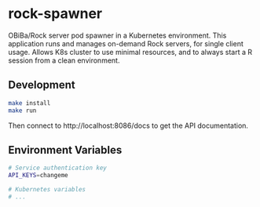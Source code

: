 # rock-spawner

OBiBa/Rock server pod spawner in a Kubernetes environment. This application runs and manages on-demand Rock servers, for single client usage. Allows K8s cluster to use minimal resources, and to always start a R session from a clean environment.

## Development

```sh
make install
make run
```

Then connect to http://localhost:8086/docs to get the API documentation.

## Environment Variables

```sh
# Service authentication key
API_KEYS=changeme

# Kubernetes variables
# ...
```